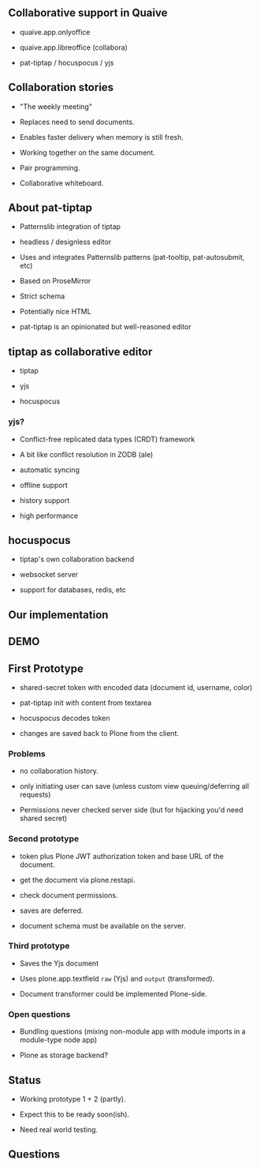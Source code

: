 <!-- .slide: data-background="lime" -->
## Collaborative support in Quaive


<!-- .slide: data-background="lime" -->
- quaive.app.onlyoffice

- quaive.app.libreoffice (collabora)

- pat-tiptap / hocuspocus / yjs


<!-- .slide: data-background="lime" -->
## Collaboration stories


<!-- .slide: data-background="lime" -->
- "The weekly meeting"

- Replaces need to send documents.

- Enables faster delivery when memory is still fresh.


<!-- .slide: data-background="lime" -->
- Working together on the same document.

- Pair programming.

- Collaborative whiteboard.



<!-- .slide: data-background="Yellow" -->
## About pat-tiptap

- Patternslib integration of tiptap

- headless / designless editor

- Uses and integrates Patternslib patterns (pat-tooltip, pat-autosubmit, etc)


<!-- .slide: data-background="Yellow" -->
- Based on ProseMirror

- Strict schema

- Potentially nice HTML


<!-- .slide: data-background="Yellow" -->
- pat-tiptap is an opinionated but well-reasoned editor


<!-- .slide: data-background="Blue" -->
## tiptap as collaborative editor


<!-- .slide: data-background="Blue" -->
- tiptap

- yjs

- hocuspocus


<!-- .slide: data-background="Blue" -->
### yjs?


<!-- .slide: data-background="Blue" -->
- Conflict-free replicated data types (CRDT) framework

- A bit like conflict resolution in ZODB (ale)


<!-- .slide: data-background="Blue" -->
- automatic syncing

- offline support

- history support

- high performance


<!-- .slide: data-background="Blue" -->
## hocuspocus


<!-- .slide: data-background="Blue" -->
- tiptap's own collaboration backend

- websocket server

- support for databases, redis, etc


<!-- .slide: data-background="Blue" -->
## Our implementation


<!-- .slide: data-background="Blue" -->
## DEMO


<!-- .slide: data-background="Blue" -->
## First Prototype


<!-- .slide: data-background="Blue" -->
- shared-secret token with encoded data (document id, username, color)

- pat-tiptap init with content from textarea

- hocuspocus decodes token

- changes are saved back to Plone from the client.


<!-- .slide: data-background="Blue" -->
### Problems


<!-- .slide: data-background="Blue" -->
- no collaboration history.

- only initiating user can save
  (unless custom view queuing/deferring all requests)

- Permissions never checked server side
  (but for hijacking you'd need shared secret)


<!-- .slide: data-background="Blue" -->
### Second prototype


<!-- .slide: data-background="Blue" -->
- token plus Plone JWT authorization token and base URL of the document.

- get the document via plone.restapi.

- check document permissions.

- saves are deferred.

- document schema must be available on the server.


<!-- .slide: data-background="Blue" -->
### Third prototype


<!-- .slide: data-background="Blue" -->
- Saves the Yjs document

- Uses plone.app.textfield `raw` (Yjs) and `output` (transformed).

- Document transformer could be implemented Plone-side.


<!-- .slide: data-background="Blue" -->
### Open questions


<!-- .slide: data-background="Blue" -->
- Bundling questions
  (mixing non-module app with module imports in a module-type node app)

- Plone as storage backend?


<!-- .slide: data-background="Cyan" -->
## Status


<!-- .slide: data-background="Cyan" -->
- Working prototype 1 + 2 (partly).

- Expect this to be ready soon(ish).

- Need real world testing.


<!-- .slide: data-background="Purple" data-background-image="./resources/imgs/thats_all_folks.svg" -->


<!-- .slide: data-background="DarkViolet" -->
## Questions
